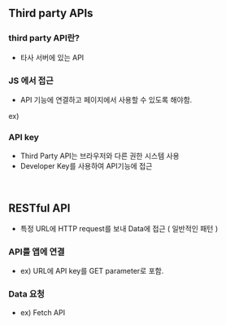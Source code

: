 ## Third party APIs

### third party API란?

- 타사 서버에 있는 API


### JS 에서 접근

- API 기능에 연결하고 페이지에서 사용할 수 있도록 해야함.

ex) 
<script>로 서버에서 사용 가능한 JS library에 연결 

<script src="https://api.mqcdn.com/sdk/mapquest-js/v1.3.2/mapquest.js"></script>
<link type="text/css" rel="stylesheet" href="https://api.mqcdn.com/sdk/mapquest-js/v1.3.2/mapquest.css"/>


### API key

- Third Party API는 브라우저와 다른 권한 시스템 사용
- Developer Key를 사용하여 API기능에 접근
  
<br>

## RESTful API

- 특정 URL에 HTTP request를 보내 Data에 접근 ( 일반적인 패턴 )


### API를 앱에 연결

- ex) URL에 API key를 GET parameter로 포함.


### Data 요청

- ex) Fetch API
